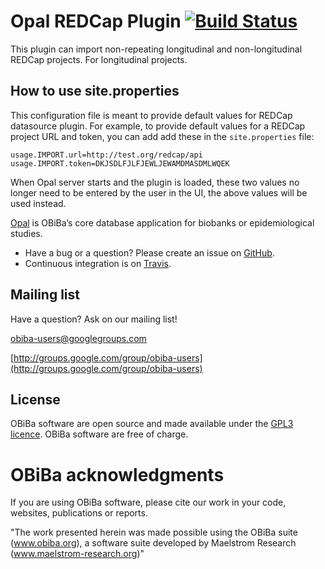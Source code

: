 # Opal REDCap Plugin [![Build Status](https://travis-ci.org/obiba/opal-datasource-redcap.svg?branch=master)](https://travis-ci.org/obiba/opal-datasource-redcap)

This plugin can import non-repeating longitudinal and non-longitudinal REDCap projects. For longitudinal projects. 

## How to use site.properties
This configuration file is meant to provide default values for REDCap datasource plugin. For example, to provide default values for a REDCap project URL and token, you can add add these in the `site.properties` file:

```properties
usage.IMPORT.url=http://test.org/redcap/api
usage.IMPORT.token=DKJSDLFJLFJEWLJEWAMDMASDMLWQEK
```
When Opal server starts and the plugin is loaded, these two values no longer need to be entered by the user in the UI, the above values will be used instead.

[Opal](https://github.com/obiba/opal) is OBiBa’s core database application for biobanks or epidemiological studies.

* Have a bug or a question? Please create an issue on [GitHub](https://github.com/obiba/opal-search-es/issues).
* Continuous integration is on [Travis](https://travis-ci.org/obiba/opal-search-es).

## Mailing list

Have a question? Ask on our mailing list!

obiba-users@googlegroups.com

[http://groups.google.com/group/obiba-users](http://groups.google.com/group/obiba-users)

## License

OBiBa software are open source and made available under the [GPL3 licence](http://www.obiba.org/pages/license/). OBiBa software are free of charge.

# OBiBa acknowledgments

If you are using OBiBa software, please cite our work in your code, websites, publications or reports.

"The work presented herein was made possible using the OBiBa suite (www.obiba.org), a  software suite developed by Maelstrom Research (www.maelstrom-research.org)"
